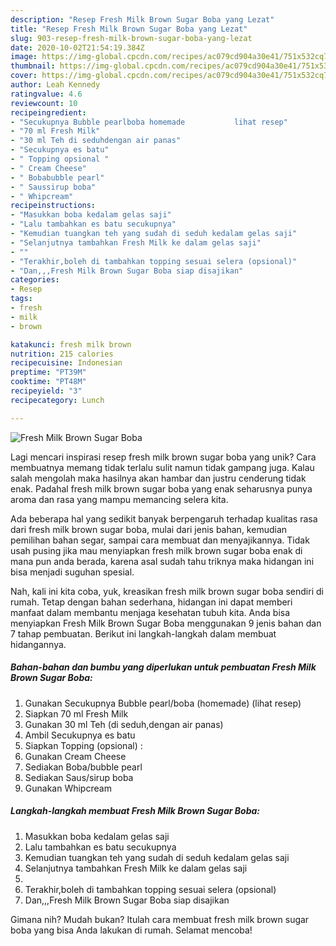 ```yaml
---
description: "Resep Fresh Milk Brown Sugar Boba yang Lezat"
title: "Resep Fresh Milk Brown Sugar Boba yang Lezat"
slug: 903-resep-fresh-milk-brown-sugar-boba-yang-lezat
date: 2020-10-02T21:54:19.384Z
image: https://img-global.cpcdn.com/recipes/ac079cd904a30e41/751x532cq70/fresh-milk-brown-sugar-boba-foto-resep-utama.jpg
thumbnail: https://img-global.cpcdn.com/recipes/ac079cd904a30e41/751x532cq70/fresh-milk-brown-sugar-boba-foto-resep-utama.jpg
cover: https://img-global.cpcdn.com/recipes/ac079cd904a30e41/751x532cq70/fresh-milk-brown-sugar-boba-foto-resep-utama.jpg
author: Leah Kennedy
ratingvalue: 4.6
reviewcount: 10
recipeingredient:
- "Secukupnya Bubble pearlboba homemade           lihat resep"
- "70 ml Fresh Milk"
- "30 ml Teh di seduhdengan air panas"
- "Secukupnya es batu"
- " Topping opsional "
- " Cream Cheese"
- " Bobabubble pearl"
- " Saussirup boba"
- " Whipcream"
recipeinstructions:
- "Masukkan boba kedalam gelas saji"
- "Lalu tambahkan es batu secukupnya"
- "Kemudian tuangkan teh yang sudah di seduh kedalam gelas saji"
- "Selanjutnya tambahkan Fresh Milk ke dalam gelas saji"
- ""
- "Terakhir,boleh di tambahkan topping sesuai selera (opsional)"
- "Dan,,,Fresh Milk Brown Sugar Boba siap disajikan"
categories:
- Resep
tags:
- fresh
- milk
- brown

katakunci: fresh milk brown 
nutrition: 215 calories
recipecuisine: Indonesian
preptime: "PT39M"
cooktime: "PT48M"
recipeyield: "3"
recipecategory: Lunch

---
```



![Fresh Milk Brown Sugar Boba](https://img-global.cpcdn.com/recipes/ac079cd904a30e41/751x532cq70/fresh-milk-brown-sugar-boba-foto-resep-utama.jpg)

Lagi mencari inspirasi resep fresh milk brown sugar boba yang unik? Cara membuatnya memang tidak terlalu sulit namun tidak gampang juga. Kalau salah mengolah maka hasilnya akan hambar dan justru cenderung tidak enak. Padahal fresh milk brown sugar boba yang enak seharusnya punya aroma dan rasa yang mampu memancing selera kita.

Ada beberapa hal yang sedikit banyak berpengaruh terhadap kualitas rasa dari fresh milk brown sugar boba, mulai dari jenis bahan, kemudian pemilihan bahan segar, sampai cara membuat dan menyajikannya. Tidak usah pusing jika mau menyiapkan fresh milk brown sugar boba enak di mana pun anda berada, karena asal sudah tahu triknya maka hidangan ini bisa menjadi suguhan spesial.




Nah, kali ini kita coba, yuk, kreasikan fresh milk brown sugar boba sendiri di rumah. Tetap dengan bahan sederhana, hidangan ini dapat memberi manfaat dalam membantu menjaga kesehatan tubuh kita. Anda bisa menyiapkan Fresh Milk Brown Sugar Boba menggunakan 9 jenis bahan dan 7 tahap pembuatan. Berikut ini langkah-langkah dalam membuat hidangannya.

<!--inarticleads1-->

##### Bahan-bahan dan bumbu yang diperlukan untuk pembuatan Fresh Milk Brown Sugar Boba:

1. Gunakan Secukupnya Bubble pearl/boba (homemade)           (lihat resep)
1. Siapkan 70 ml Fresh Milk
1. Gunakan 30 ml Teh (di seduh,dengan air panas)
1. Ambil Secukupnya es batu
1. Siapkan  Topping (opsional) :
1. Gunakan  Cream Cheese
1. Sediakan  Boba/bubble pearl
1. Sediakan  Saus/sirup boba
1. Gunakan  Whipcream




<!--inarticleads2-->

##### Langkah-langkah membuat Fresh Milk Brown Sugar Boba:

1. Masukkan boba kedalam gelas saji
1. Lalu tambahkan es batu secukupnya
1. Kemudian tuangkan teh yang sudah di seduh kedalam gelas saji
1. Selanjutnya tambahkan Fresh Milk ke dalam gelas saji
1. 
1. Terakhir,boleh di tambahkan topping sesuai selera (opsional)
1. Dan,,,Fresh Milk Brown Sugar Boba siap disajikan




Gimana nih? Mudah bukan? Itulah cara membuat fresh milk brown sugar boba yang bisa Anda lakukan di rumah. Selamat mencoba!
